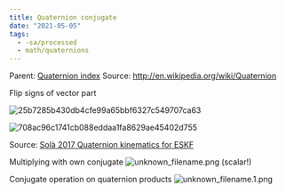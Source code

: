 ```yaml
---
title: Quaternion conjugate
date: "2021-05-05"
tags:
  - -sa/processed
  - math/quaternions
---
```


Parent: [Quaternion index](rotations/quaternion-index.md)
Source: <http://en.wikipedia.org/wiki/Quaternion>

Flip signs of vector part

![25b7285b430db4cfe99a65bbf6327c549707ca63](http://wikimedia.org/api/rest_v1/media/math/render/svg/25b7285b430db4cfe99a65bbf6327c549707ca63)

![708ac96c1741cb088eddaa1fa8629ae45402d755](http://wikimedia.org/api/rest_v1/media/math/render/svg/708ac96c1741cb088eddaa1fa8629ae45402d755)

Source: [Solà 2017 Quaternion kinematics for ESKF](solà-2017-quaternion-kinematics-for-eskf.md)

Multiplying with own conjugate
![unknown_filename.png](./_resources/Quaternion_conjugate.resources/unknown_filename.png) (scalar!)

Conjugate operation on quaternion products
![unknown_filename.1.png](./_resources/Quaternion_conjugate.resources/unknown_filename.1.png)

